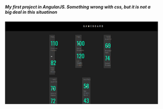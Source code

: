 ##### My first project in AngularJS. Something wrong with css, but it is not a big deal in this situatinon

![alt-text](res.png)